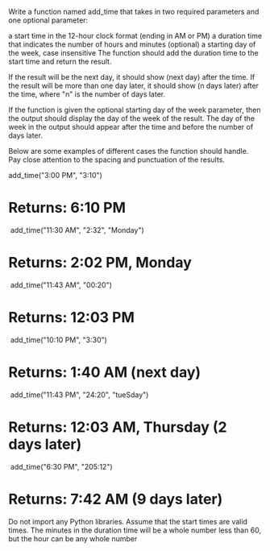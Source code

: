 Write a function named add_time that takes in two required parameters and one optional parameter:

a start time in the 12-hour clock format (ending in AM or PM)
a duration time that indicates the number of hours and minutes
(optional) a starting day of the week, case insensitive
The function should add the duration time to the start time and return the result.

If the result will be the next day, it should show (next day) after the time. If the result will be more than one day later, it should show (n days later) after the time, where "n" is the number of days later.

If the function is given the optional starting day of the week parameter, then the output should display the day of the week of the result. The day of the week in the output should appear after the time and before the number of days later.

Below are some examples of different cases the function should handle. Pay close attention to the spacing and punctuation of the results.

add_time("3:00 PM", "3:10")
# Returns: 6:10 PM
​
add_time("11:30 AM", "2:32", "Monday")
# Returns: 2:02 PM, Monday
​
add_time("11:43 AM", "00:20")
# Returns: 12:03 PM
​
add_time("10:10 PM", "3:30")
# Returns: 1:40 AM (next day)
​
add_time("11:43 PM", "24:20", "tueSday")
# Returns: 12:03 AM, Thursday (2 days later)
​
add_time("6:30 PM", "205:12")
# Returns: 7:42 AM (9 days later)

Do not import any Python libraries. Assume that the start times are valid times. The minutes in the duration time will be a whole number less than 60, but the hour can be any whole number